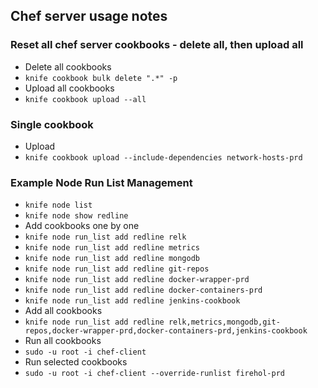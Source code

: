 ## Chef server usage notes

### Reset all chef server cookbooks - delete all, then upload all

- Delete all cookbooks
- `knife cookbook bulk delete ".*" -p`
- Upload all cookbooks
- `knife cookbook upload --all`

### Single cookbook
- Upload
- `knife cookbook upload --include-dependencies network-hosts-prd`

### Example Node Run List Management
- `knife node list`
- `knife node show redline`
- Add cookbooks one by one
- `knife node run_list add redline relk`
- `knife node run_list add redline metrics`
- `knife node run_list add redline mongodb`
- `knife node run_list add redline git-repos`
- `knife node run_list add redline docker-wrapper-prd`
- `knife node run_list add redline docker-containers-prd`
- `knife node run_list add redline jenkins-cookbook`
- Add all cookbooks
- `knife node run_list add redline relk,metrics,mongodb,git-repos,docker-wrapper-prd,docker-containers-prd,jenkins-cookbook`
- Run all cookbooks
- `sudo -u root -i chef-client`
- Run selected cookbooks
- `sudo -u root -i chef-client --override-runlist firehol-prd`
